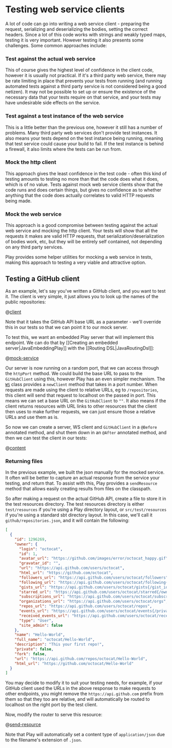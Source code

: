 <!--- Copyright (C) 2009-2017 Lightbend Inc. <https://www.lightbend.com> -->
# Testing web service clients

A lot of code can go into writing a web service client - preparing the request, serializing and deserializing the bodies, setting the correct headers.  Since a lot of this code works with strings and weakly typed maps, testing it is very important.  However testing it also presents some challenges.  Some common approaches include:

### Test against the actual web service

This of course gives the highest level of confidence in the client code, however it is usually not practical.  If it's a third party web service, there may be rate limiting in place that prevents your tests from running (and running automated tests against a third party service is not considered being a good netizen).  It may not be possible to set up or ensure the existence of the necessary data that your tests require on that service, and your tests may have undesirable side effects on the service.

### Test against a test instance of the web service

This is a little better than the previous one, however it still has a number of problems.  Many third party web services don't provide test instances.  It also means your tests depend on the test instance being running, meaning that test service could cause your build to fail.  If the test instance is behind a firewall, it also limits where the tests can be run from.

### Mock the http client

This approach gives the least confidence in the test code - often this kind of testing amounts to testing no more than that the code does what it does, which is of no value.  Tests against mock web service clients show that the code runs and does certain things, but gives no confidence as to whether anything that the code does actually correlates to valid HTTP requests being made.

### Mock the web service

This approach is a good compromise between testing against the actual web service and mocking the http client.  Your tests will show that all the requests it makes are valid HTTP requests, that serialization/deserialization of bodies work, etc, but they will be entirely self contained, not depending on any third party services.

Play provides some helper utilities for mocking a web service in tests, making this approach to testing a very viable and attractive option.

## Testing a GitHub client

As an example, let's say you've written a GitHub client, and you want to test it.  The client is very simple, it just allows you to look up the names of the public repositories:

@[client](code/javaguide/tests/GitHubClient.java)

Note that it takes the GitHub API base URL as a parameter - we'll override this in our tests so that we can point it to our mock server.

To test this, we want an embedded Play server that will implement this endpoint.  We can do that by [[Creating an embedded server|JavaEmbeddingPlay]] with the [[Routing DSL|JavaRoutingDsl]]:

@[mock-service](code/javaguide/tests/JavaTestingWebServiceClients.java)

Our server is now running on a random port, that we can access through the `httpPort` method.  We could build the base URL to pass to the `GitHubClient` using this, however Play has an even simpler mechanism.  The [`WS`](api/java/play/libs/ws/WS.html) class provides a `newClient` method that takes in a port number.  When requests are made using the client to relative URLs, eg to `/repositories`, this client will send that request to localhost on the passed in port.  This means we can set a base URL on the `GitHubClient` to `""`.  It also means if the client returns resources with URL links to other resources that the client then uses to make further requests, we can just ensure those a relative URLs and use them as is.

So now we can create a server, WS client and `GitHubClient` in a `@Before` annotated method, and shut them down in an `@After` annotated method, and then we can test the client in our tests:

@[content](code/javaguide/tests/GitHubClientTest.java)

### Returning files

In the previous example, we built the json manually for the mocked service.  It often will be better to capture an actual response from the service your testing, and return that.  To assist with this, Play provides a `sendResource` method that allows easily creating results from files on the classpath.

So after making a request on the actual GitHub API, create a file to store it in the test resources directory.  The test resources directory is either `test/resources` if you're using a Play directory layout, or `src/test/resources` if you're using a standard sbt directory layout.  In this case, we'll call it `github/repositories.json`, and it will contain the following:

```json
[
  {
    "id": 1296269,
    "owner": {
      "login": "octocat",
      "id": 1,
      "avatar_url": "https://github.com/images/error/octocat_happy.gif",
      "gravatar_id": "",
      "url": "https://api.github.com/users/octocat",
      "html_url": "https://github.com/octocat",
      "followers_url": "https://api.github.com/users/octocat/followers",
      "following_url": "https://api.github.com/users/octocat/following{/other_user}",
      "gists_url": "https://api.github.com/users/octocat/gists{/gist_id}",
      "starred_url": "https://api.github.com/users/octocat/starred{/owner}{/repo}",
      "subscriptions_url": "https://api.github.com/users/octocat/subscriptions",
      "organizations_url": "https://api.github.com/users/octocat/orgs",
      "repos_url": "https://api.github.com/users/octocat/repos",
      "events_url": "https://api.github.com/users/octocat/events{/privacy}",
      "received_events_url": "https://api.github.com/users/octocat/received_events",
      "type": "User",
      "site_admin": false
    },
    "name": "Hello-World",
    "full_name": "octocat/Hello-World",
    "description": "This your first repo!",
    "private": false,
    "fork": false,
    "url": "https://api.github.com/repos/octocat/Hello-World",
    "html_url": "https://github.com/octocat/Hello-World"
  }
]
```

You may decide to modify it to suit your testing needs, for example, if your GitHub client used the URLs in the above response to make requests to other endpoints, you might remove the `https://api.github.com` prefix from them so that they too are relative, and will automatically be routed to localhost on the right port by the test client.

Now, modify the router to serve this resource:

@[send-resource](code/javaguide/tests/JavaTestingWebServiceClients.java)

Note that Play will automatically set a content type of `application/json` due to the filename's extension of `.json`.
